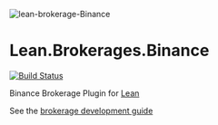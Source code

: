 ![lean-brokerage-Binance](https://user-images.githubusercontent.com/18473240/131904120-f67dab9c-cc6f-4c08-83e9-5d3ffafdb85d.png)


# Lean.Brokerages.Binance

[![Build Status](https://github.com/QuantConnect/Lean.Brokerages.Binance/workflows/Build%20%26%20Test/badge.svg)](https://github.com/QuantConnect/Lean.Brokerages.Binance/actions?query=workflow%3A%22Build%20%26%20Test%22)

Binance Brokerage Plugin for [Lean](https://github.com/QuantConnect/Lean)

See the [brokerage development guide](https://www.quantconnect.com/tutorials/open-source/brokerage-development-guide)
